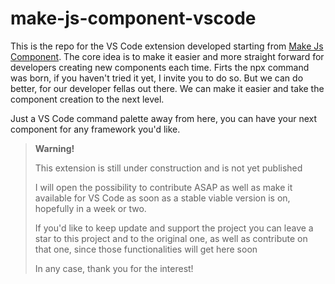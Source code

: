 # make-js-component-vscode 

This is the repo for the VS Code extension developed starting from [Make Js Component](https://github.com/Giuliano1993/make-js-component).
The core idea is to make it easier and more straight forward for developers creating new components each time.
Firts the npx command was born, if you haven't tried it yet, I invite you to do so.
But we can do better, for our developer fellas out there. We can make it easier and take the component creation to the next level.

Just a VS Code command palette away from here, you can have your next component for any framework you'd like.


> **Warning!**
> 
> This extension is still under construction and is not yet published
> 
> I will open the possibility to contribute ASAP as well as make it available for VS Code as soon as a stable viable version is on, hopefully in a week or two.
> 
> If you'd like to keep update and support the project you can leave a star to this project and to the original one, as well as contribute on that one, since those functionalities will get here soon
> 
> In any case, thank you for the interest!